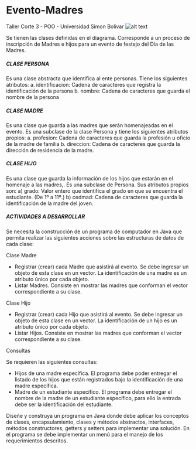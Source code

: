 # Evento-Madres
Taller Corte 3 - POO - Universidad Simon Bolivar
![alt text](https://res.cloudinary.com/dfmafb0cf/image/upload/v1606439187/Github/diagrama.jpg)

Se tienen las clases definidas en el diagrama. Corresponde a un proceso de inscripción de Madres e hijos
para un evento de festejo del Día de las Madres.

##### CLASE PERSONA
Es una clase abstracta que identifica al ente personas. Tiene los siguientes atributos:
a. identificacion: Cadena de caracteres que registra la identificación de la persona
b. nombre: Cadena de caracteres que guarda el nombre de la persona

##### CLASE MADRE
Es una clase que guarda a las madres que serán homenajeadas en el evento. Es una subclase de la clase
Persona y tiene los siguientes atributos propios:
a. profesion: Cadena de caracteres que guarda la profesión u oficio de la madre de familia
b. direccion: Cadena de caracteres que guarda la dirección de residencia de la madre. 

##### CLASE HIJO
Es una clase que guarda la información de los hijos que estarán en el homenaje a las madres,. Es una
subclase de Persona. Sus atributos propios son:
a) grado: Valor entero que identifica el grado en que se encuentra el estudiante. (De 1º a 11º.)
b) cedmad: Cadena de caracteres que guarda la identificación de la madre del joven.

##### ACTIVIDADES A DESARROLLAR
Se necesita la construcción de un programa de computador en Java que permita realizar las siguientes
acciones sobre las estructuras de datos de cada clase:

Clase Madre

- Registrar (crear) cada Madre que asistirá al evento. Se debe ingresar un objeto de esta clase en un
vector. La identificación de una madre es un atributo único por cada objeto.
- Listar Madres. Consiste en mostrar las madres que conforman el vector correspondiente a su clase.

Clase Hijo

- Registrar (crear) cada Hijo que asistirá al evento. Se debe ingresar un objeto de esta clase en un
vector. La identificación de un hijo es un atributo único por cada objeto.
- Listar Hijos. Consiste en mostrar las madres que conforman el vector correspondiente a su clase.

Consultas 

Se requieren las siguientes consultas:

- Hijos de una madre específica. El programa debe poder entregar el listado de los hijos que están
registrados bajo la identificación de una madre específica.
- Madre de un estudiante específico. El programa debe entregar el nombre de la madre de un
estudiante específico, para ello la entrada debe ser la identificación del estudiante. 

Diseñe y construya un programa en Java donde debe aplicar los conceptos de clases, encapsulamiento,
clases y métodos abstractos, interfaces, métodos constructores, getters y setters para implementar una
solución. En el programa se debe implementar un menú para el manejo de los requerimientos descritos. 
